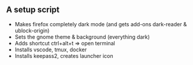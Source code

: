 ## A setup script

- Makes firefox completely dark mode (and gets add-ons dark-reader & ublock-origin)
- Sets the gnome theme & background (everything dark)
- Adds shortcut ctrl+alt+t => open terminal
- Installs vscode, tmux, docker
- Installs keepass2, creates launcher icon
